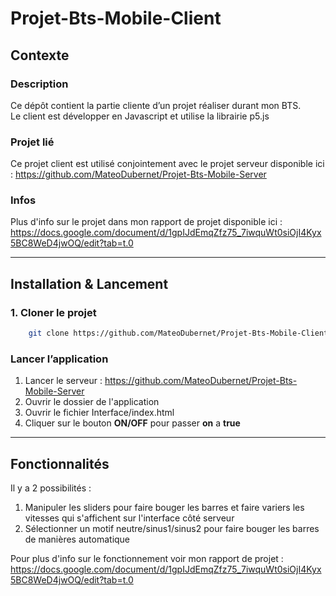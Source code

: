 ﻿# Projet-Bts-Mobile-Client

## Contexte

### Description
Ce dépôt contient la partie cliente d’un projet réaliser durant mon BTS.\
Le client est développer en Javascript et utilise la librairie p5.js

### Projet lié
Ce projet client est utilisé conjointement avec le projet serveur disponible ici :
https://github.com/MateoDubernet/Projet-Bts-Mobile-Server

### Infos
Plus d'info sur le projet dans mon rapport de projet disponible ici :
https://docs.google.com/document/d/1gpIJdEmqZfz75_7iwquWt0siOjI4Kyx5BC8WeD4jwOQ/edit?tab=t.0

---

## Installation & Lancement

### 1. Cloner le projet
```bash
    git clone https://github.com/MateoDubernet/Projet-Bts-Mobile-Client.git
```

### Lancer l’application
1. Lancer le serveur : https://github.com/MateoDubernet/Projet-Bts-Mobile-Server
2. Ouvrir le dossier de l'application
3. Ouvrir le fichier Interface/index.html
4. Cliquer sur le bouton **ON/OFF** pour passer **on** a **true**

---

## Fonctionnalités
Il y a 2 possibilités :
1. Manipuler les sliders pour faire bouger les barres et faire variers les vitesses qui s'affichent sur l'interface côté serveur
2. Sélectionner un motif neutre/sinus1/sinus2 pour faire bouger les barres de manières automatique

Pour plus d'info sur le fonctionnement voir mon rapport de projet :
https://docs.google.com/document/d/1gpIJdEmqZfz75_7iwquWt0siOjI4Kyx5BC8WeD4jwOQ/edit?tab=t.0








